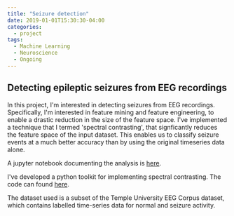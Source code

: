 ```yaml
---
title: "Seizure detection"
date: 2019-01-01T15:30:30-04:00
categories:
  - project
tags:
  - Machine Learning
  - Neuroscience
  - Ongoing
---
```


## Detecting epileptic seizures from EEG recordings

In this project, I'm interested in detecting seizures from EEG recordings.
Specifically, I'm interested in feature mining and feature engineering, to enable a drastic reduction in the size of the feature space.
I've implemented a technique that I termed 'spectral contrasting', that signficantly reduces the feature space of the input dataset.
This enables us to classify seizure events at a much better accuracy than by using the original timeseries data alone.

A jupyter notebook documenting the analysis is [here](https://github.com/theonlyid/seizuredetection/docs/final_notebook.ipynb "Jupyter Notebook").

I've developed a python toolkit for implementing spectral contrasting. The code can found [here](https://github.com/theonlyid/seizuredetection "Github Repo").

The dataset used is a subset of the Temple University EEG Corpus dataset, which contains labelled time-series data for normal and seizure activity.

